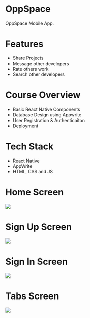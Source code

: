 # OppSpace
OppSpace Mobile App.

# Features
* Share Projects
* Message other developers
* Rate others work
* Search other developers

# Course Overview
* Basic React Native Components
* Database Design using Appwrite
* User Registration & Authenticaiton
* Deployment

# Tech Stack
* React Native
* AppWrite
* HTML, CSS and JS

# Home Screen
<img src="assets/image/banner.png">

# Sign Up Screen
<img src="assets/image/banner.png">

# Sign In Screen
<img src="assets/image/banner.png">  

# Tabs Screen
<img src="assets/image/banner.png">  